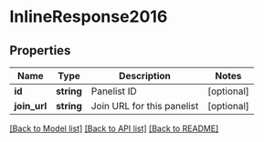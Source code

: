 # InlineResponse2016

## Properties
Name | Type | Description | Notes
------------ | ------------- | ------------- | -------------
**id** | **string** | Panelist ID | [optional] 
**join_url** | **string** | Join URL for this panelist | [optional] 

[[Back to Model list]](../README.md#documentation-for-models) [[Back to API list]](../README.md#documentation-for-api-endpoints) [[Back to README]](../README.md)


